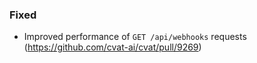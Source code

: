 ### Fixed

- Improved performance of `GET /api/webhooks` requests
  (<https://github.com/cvat-ai/cvat/pull/9269>)
